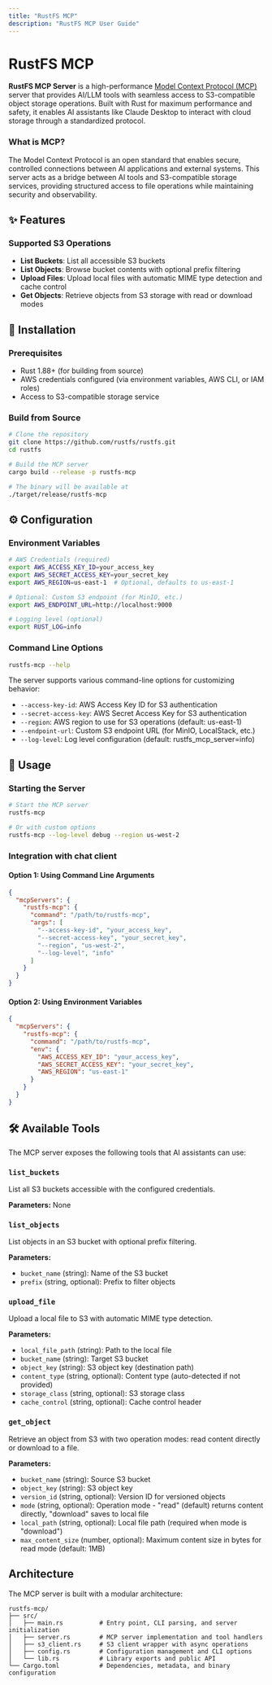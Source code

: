 ```yaml
---
title: "RustFS MCP"
description: "RustFS MCP ​User Guide​"
---
```


# RustFS MCP


**RustFS MCP Server** is a high-performance [Model Context Protocol (MCP)](https://spec.modelcontextprotocol.org) server that provides AI/LLM tools with seamless access to S3-compatible object storage operations. Built with Rust for maximum performance and safety, it enables AI assistants like Claude Desktop to interact with cloud storage through a standardized protocol.

### What is MCP?

The Model Context Protocol is an open standard that enables secure, controlled connections between AI applications and external systems. This server acts as a bridge between AI tools and S3-compatible storage services, providing structured access to file operations while maintaining security and observability.

## ✨ Features

### Supported S3 Operations

- **List Buckets**: List all accessible S3 buckets
- **List Objects**: Browse bucket contents with optional prefix filtering
- **Upload Files**: Upload local files with automatic MIME type detection and cache control
- **Get Objects**: Retrieve objects from S3 storage with read or download modes

## 🔧 Installation

### Prerequisites

- Rust 1.88+ (for building from source)
- AWS credentials configured (via environment variables, AWS CLI, or IAM roles)
- Access to S3-compatible storage service

### Build from Source

```bash
# Clone the repository
git clone https://github.com/rustfs/rustfs.git
cd rustfs

# Build the MCP server
cargo build --release -p rustfs-mcp

# The binary will be available at
./target/release/rustfs-mcp
```

## ⚙️ Configuration

### Environment Variables

```bash
# AWS Credentials (required)
export AWS_ACCESS_KEY_ID=your_access_key
export AWS_SECRET_ACCESS_KEY=your_secret_key
export AWS_REGION=us-east-1  # Optional, defaults to us-east-1

# Optional: Custom S3 endpoint (for MinIO, etc.)
export AWS_ENDPOINT_URL=http://localhost:9000

# Logging level (optional)
export RUST_LOG=info
```

### Command Line Options

```bash
rustfs-mcp --help
```

The server supports various command-line options for customizing behavior:

- `--access-key-id`: AWS Access Key ID for S3 authentication
- `--secret-access-key`: AWS Secret Access Key for S3 authentication
- `--region`: AWS region to use for S3 operations (default: us-east-1)
- `--endpoint-url`: Custom S3 endpoint URL (for MinIO, LocalStack, etc.)
- `--log-level`: Log level configuration (default: rustfs_mcp_server=info)

## 🚀 Usage

### Starting the Server

```bash
# Start the MCP server
rustfs-mcp

# Or with custom options
rustfs-mcp --log-level debug --region us-west-2
```

### Integration with chat client
#### Option 1: Using Command Line Arguments
```json
{
  "mcpServers": {
    "rustfs-mcp": {
      "command": "/path/to/rustfs-mcp",
      "args": [
        "--access-key-id", "your_access_key",
        "--secret-access-key", "your_secret_key",
        "--region", "us-west-2",
        "--log-level", "info"
      ]
    }
  }
}
```

#### Option 2: Using Environment Variables
```json
{
  "mcpServers": {
    "rustfs-mcp": {
      "command": "/path/to/rustfs-mcp",
      "env": {
        "AWS_ACCESS_KEY_ID": "your_access_key",
        "AWS_SECRET_ACCESS_KEY": "your_secret_key",
        "AWS_REGION": "us-east-1"
      }
    }
  }
}
```
## 🛠️ Available Tools

The MCP server exposes the following tools that AI assistants can use:

### `list_buckets`
List all S3 buckets accessible with the configured credentials.

**Parameters:** None

### `list_objects`
List objects in an S3 bucket with optional prefix filtering.

**Parameters:**
- `bucket_name` (string): Name of the S3 bucket
- `prefix` (string, optional): Prefix to filter objects

### `upload_file`
Upload a local file to S3 with automatic MIME type detection.

**Parameters:**
- `local_file_path` (string): Path to the local file
- `bucket_name` (string): Target S3 bucket
- `object_key` (string): S3 object key (destination path)
- `content_type` (string, optional): Content type (auto-detected if not provided)
- `storage_class` (string, optional): S3 storage class
- `cache_control` (string, optional): Cache control header

### `get_object`
Retrieve an object from S3 with two operation modes: read content directly or download to a file.

**Parameters:**
- `bucket_name` (string): Source S3 bucket
- `object_key` (string): S3 object key
- `version_id` (string, optional): Version ID for versioned objects
- `mode` (string, optional): Operation mode - "read" (default) returns content directly, "download" saves to local file
- `local_path` (string, optional): Local file path (required when mode is "download")
- `max_content_size` (number, optional): Maximum content size in bytes for read mode (default: 1MB)

## Architecture

The MCP server is built with a modular architecture:

```
rustfs-mcp/
├── src/
│   ├── main.rs          # Entry point, CLI parsing, and server initialization
│   ├── server.rs        # MCP server implementation and tool handlers
│   ├── s3_client.rs     # S3 client wrapper with async operations
│   ├── config.rs        # Configuration management and CLI options
│   └── lib.rs           # Library exports and public API
└── Cargo.toml           # Dependencies, metadata, and binary configuration
```
